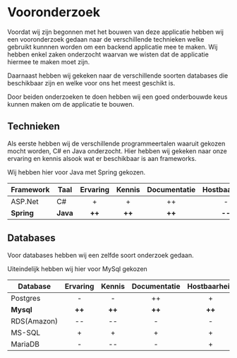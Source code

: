 # Vooronderzoek

Voordat wij zijn begonnen met het bouwen van deze applicatie hebben wij een vooronderzoek gedaan
naar de verschillende technieken welke gebruikt kunnnen worden om een backend applicatie mee te maken.
Wij hebben enkel zaken onderzocht waarvan we wisten dat de applicatie hiermee te maken moet zijn.

Daarnaast hebben wij gekeken naar de verschillende soorten databases die beschikbaar zijn en welke voor ons het meest geschikt is.

Door beiden onderzoeken te doen hebben wij een goed onderbouwde keus kunnen maken om de applicatie te bouwen.

## Technieken

Als eerste hebben wij de verschillende programmeertalen waaruit gekozen mocht worden, C# en Java onderzocht.
Hier hebben wij gekeken naar onze ervaring en kennis alsook wat er beschikbaar is aan frameworks.

Wij hebben hier voor Java met Spring gekozen.

|Framework|Taal|Ervaring|Kennis|Documentatie|Hostbaarheid
|---------|----|:-------:|:-----:|:-----:|:-----:|
|ASP.Net|C#|+|+|++|-
|**Spring**|**Java**|**++**|**++**|**++**|**--**


## Databases

Voor databases hebben wij een zelfde soort onderzoek gedaan.

Uiteindelijk hebben wij hier voor MySql gekozen

|Database|Ervaring|Kennis|Documentatie|Hostbaarheid
|--------|:-------:|:-----:|:-----:|:-----:|
|Postgres|-|-|++|+
|**Mysql**|**++**|**++**|**++**|**++**
|RDS(Amazon)|--|--|-|-
|MS-SQL|+|+|+|+
|MariaDB|-|--|-|+

